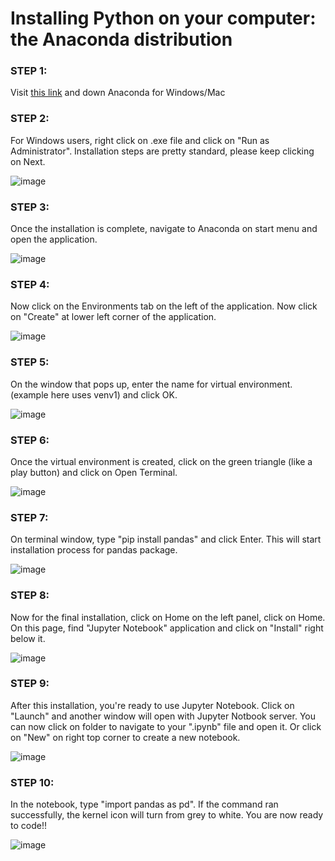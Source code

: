 # Installing Python on your computer: the Anaconda distribution

### STEP 1:

Visit [this link](https://www.anaconda.com/products/individual-b) and down Anaconda for Windows/Mac

### STEP 2:

For Windows users, right click on .exe file and click on "Run as Administrator". Installation steps are pretty standard, please keep clicking on Next.

![image](Python-for-Data-Science/tree/master/June_2021_ETEC/day_3/images/run_as.png)

### STEP 3:

Once the installation is complete, navigate to Anaconda on start menu and open the application.

![image](Python-for-Data-Science/tree/master/June_2021_ETEC/day_3/images/Anaconda_startup.png)

### STEP 4:

Now click on the Environments tab on the left of the application. Now click on "Create" at lower left corner of the application.

![image](Python-for-Data-Science/tree/master/June_2021_ETEC/day_3/images/Anaconda_envs.png)


### STEP 5:

On the window that pops up, enter the name for virtual environment. (example here uses venv1) and click OK.

![image](Python-for-Data-Science/tree/master/June_2021_ETEC/day_3/images/venv1.png)

### STEP 6:

Once the virtual environment is created, click on the green triangle (like a play button) and click on Open Terminal.

![image](Python-for-Data-Science/tree/master/June_2021_ETEC/day_3/images/open_term.png)

### STEP 7:

On terminal window, type "pip install pandas" and click Enter. This will start installation process for pandas package.

![image](Python-for-Data-Science/tree/master/June_2021_ETEC/day_3/images/pip_install.png)

### STEP 8:

Now for the final installation, click on Home on the left panel, click on Home. On this page, find "Jupyter Notebook" application and click on "Install" right below it.

![image](Python-for-Data-Science/tree/master/June_2021_ETEC/day_3/images/jupyetr_install.png)

### STEP 9:

After this installation, you're ready to use Jupyter Notebook. Click on "Launch" and another window will open with Jupyter Notbook server. You can now click on folder to navigate to your ".ipynb" file and open it. Or click on "New" on right top corner to create a new notebook.

![image](Python-for-Data-Science/tree/master/June_2021_ETEC/day_3/images/new_nb.png)

### STEP 10:

In the notebook, type "import pandas as pd". If the command ran successfully, the kernel icon will turn from grey to white. You are now ready to code!!

![image](Python-for-Data-Science/tree/master/June_2021_ETEC/day_3/images/kernel.png)
